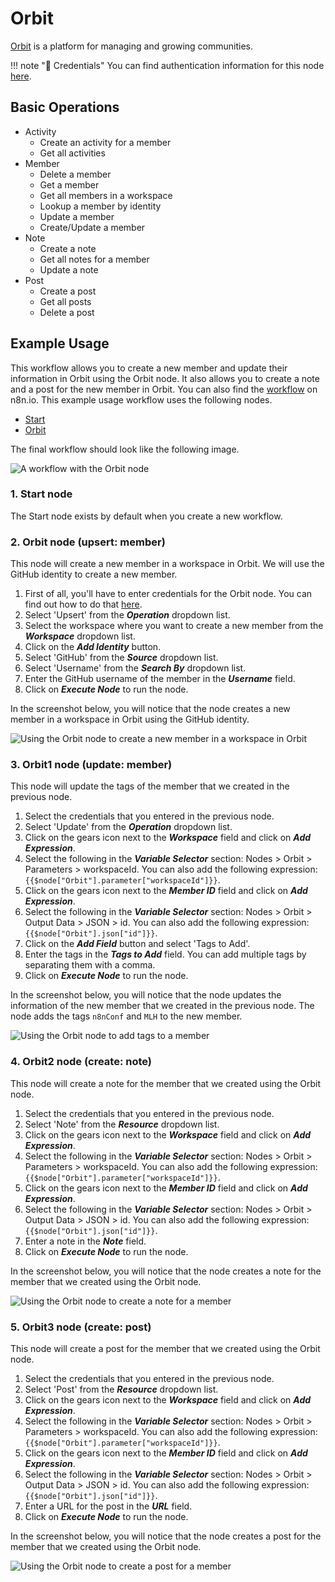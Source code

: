 # Orbit

[Orbit](https://orbit.love) is a platform for managing and growing communities.

!!! note "🔑 Credentials"
    You can find authentication information for this node [here](/workflow/integrations/credentials/orbit/).


## Basic Operations

* Activity
    * Create an activity for a member
    * Get all activities
* Member
    * Delete a member
    * Get a member
    * Get all members in a workspace
    * Lookup a member by identity
    * Update a member
    * Create/Update a member
* Note
    * Create a note
    * Get all notes for a member
    * Update a note
* Post
    * Create a post
    * Get all posts
    * Delete a post

## Example Usage

This workflow allows you to create a new member and update their information in Orbit using the Orbit node. It also allows you to create a note and a post for the new member in Orbit. You can also find the [workflow](https://n8n.io/workflows/765) on n8n.io. This example usage workflow uses the following nodes.
- [Start](/workflow/integrations/core-nodes/n8n-nodes-base.start/)
- [Orbit]()

The final workflow should look like the following image.

![A workflow with the Orbit node](/_images/integrations/nodes/orbit/workflow.png)

### 1. Start node

The Start node exists by default when you create a new workflow.


### 2. Orbit node (upsert: member)

This node will create a new member in a workspace in Orbit. We will use the GitHub identity to create a new member.

1. First of all, you'll have to enter credentials for the Orbit node. You can find out how to do that [here](/workflow/integrations/credentials/orbit/).
2. Select 'Upsert' from the ***Operation*** dropdown list.
3. Select the workspace where you want to create a new member from the ***Workspace*** dropdown list.
4. Click on the ***Add Identity*** button.
5. Select 'GitHub' from the ***Source*** dropdown list.
6. Select 'Username' from the ***Search By*** dropdown list.
7. Enter the GitHub username of the member in the ***Username*** field.
8. Click on ***Execute Node*** to run the node.

In the screenshot below, you will notice that the node creates a new member in a workspace in Orbit using the GitHub identity.

![Using the Orbit node to create a new member in a workspace in Orbit](/_images/integrations/nodes/orbit/orbit_node.png)

### 3. Orbit1 node (update: member)

This node will update the tags of the member that we created in the previous node.

1. Select the credentials that you entered in the previous node.
2. Select 'Update' from the ***Operation*** dropdown list.
3. Click on the gears icon next to the ***Workspace*** field and click on ***Add Expression***.
4. Select the following in the ***Variable Selector*** section: Nodes > Orbit > Parameters > workspaceId. You can also add the following expression: `{{$node["Orbit"].parameter["workspaceId"]}}`.
5. Click on the gears icon next to the ***Member ID*** field and click on ***Add Expression***.
6. Select the following in the ***Variable Selector*** section: Nodes > Orbit > Output Data > JSON > id. You can also add the following expression: `{{$node["Orbit"].json["id"]}}`.
7. Click on the ***Add Field*** button and select 'Tags to Add'.
8. Enter the tags in the ***Tags to Add*** field. You can add multiple tags by separating them with a comma.
9. Click on ***Execute Node*** to run the node.

In the screenshot below, you will notice that the node updates the information of the new member that we created in the previous node. The node adds the tags `n8nConf` and `MLH` to the new member.

![Using the Orbit node to add tags to a member](/_images/integrations/nodes/orbit/orbit1_node.png)

### 4. Orbit2 node (create: note)

This node will create a note for the member that we created using the Orbit node.

1. Select the credentials that you entered in the previous node.
2. Select 'Note' from the ***Resource*** dropdown list.
3. Click on the gears icon next to the ***Workspace*** field and click on ***Add Expression***.
4. Select the following in the ***Variable Selector*** section: Nodes > Orbit > Parameters > workspaceId. You can also add the following expression: `{{$node["Orbit"].parameter["workspaceId"]}}`.
5. Click on the gears icon next to the ***Member ID*** field and click on ***Add Expression***.
6. Select the following in the ***Variable Selector*** section: Nodes > Orbit > Output Data > JSON > id. You can also add the following expression: `{{$node["Orbit"].json["id"]}}`.
7. Enter a note in the ***Note*** field.
8. Click on ***Execute Node*** to run the node.

In the screenshot below, you will notice that the node creates a note for the member that we created using the Orbit node.

![Using the Orbit node to create a note for a member](/_images/integrations/nodes/orbit/orbit2_node.png)

### 5. Orbit3 node (create: post)

This node will create a post for the member that we created using the Orbit node.


1. Select the credentials that you entered in the previous node.
2. Select 'Post' from the ***Resource*** dropdown list.
3. Click on the gears icon next to the ***Workspace*** field and click on ***Add Expression***.
4. Select the following in the ***Variable Selector*** section: Nodes > Orbit > Parameters > workspaceId. You can also add the following expression: `{{$node["Orbit"].parameter["workspaceId"]}}`.
5. Click on the gears icon next to the ***Member ID*** field and click on ***Add Expression***.
6. Select the following in the ***Variable Selector*** section: Nodes > Orbit > Output Data > JSON > id. You can also add the following expression: `{{$node["Orbit"].json["id"]}}`.
7. Enter a URL for the post in the ***URL*** field.
8. Click on ***Execute Node*** to run the node.

In the screenshot below, you will notice that the node creates a post for the member that we created using the Orbit node.

![Using the Orbit node to create a post for a member](/_images/integrations/nodes/orbit/orbit3_node.png)




